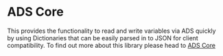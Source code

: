 # ADS Core

This provides the functionality to read and write variables via ADS quickly by using Dictionaries that can be easily parsed in to JSON for client compatibility. To find out more about this library please head to [ADS Core](server/ads_core.md)
